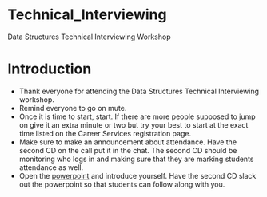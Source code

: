 # Technical_Interviewing

Data Structures Technical Interviewing Workshop

# Introduction

- Thank everyone for attending the Data Structures Technical Interviewing workshop.
- Remind everyone to go on mute.
- Once it is time to start, start. If there are more people supposed to jump on give it an extra minute or two but try your best to start at the exact time listed on the Career Services registration page.
- Make sure to make an announcement about attendance. Have the second CD on the call put it in the chat. The second CD should be monitoring who logs in and making sure that they are marking students attendance as well.
- Open the [powerpoint](https://docs.google.com/presentation/d/1o6lIiKLCqXbgf5KELf4QL-YreRrMnU4EyeElqNXsv2A/edit?usp=sharing) and introduce yourself. Have the second CD slack out the powerpoint so that students can follow along with you.
